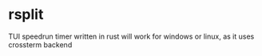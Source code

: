 # rsplit
TUI speedrun timer written in rust
will work for windows or linux, as it uses crossterm backend

